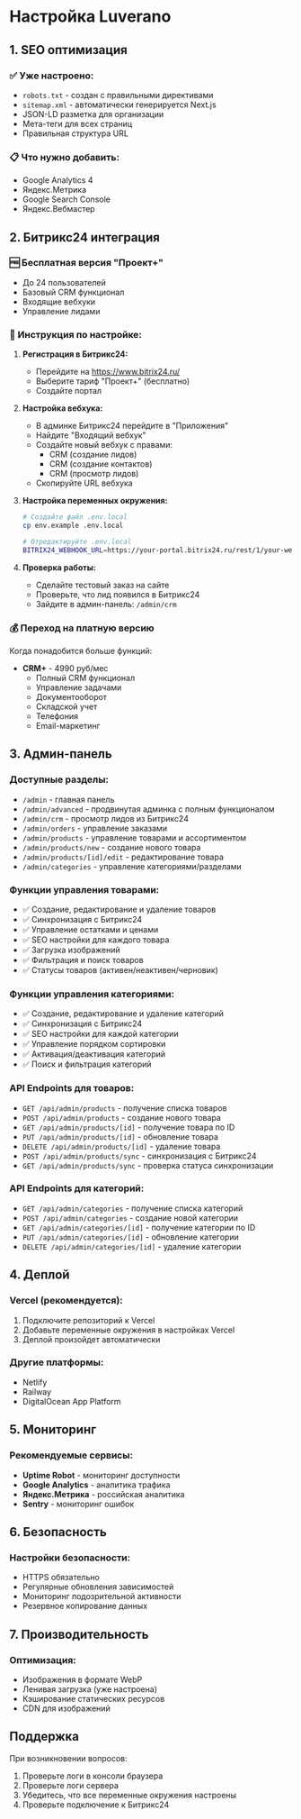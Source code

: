 # Настройка Luverano

## 1. SEO оптимизация

### ✅ Уже настроено:
- `robots.txt` - создан с правильными директивами
- `sitemap.xml` - автоматически генерируется Next.js
- JSON-LD разметка для организации
- Мета-теги для всех страниц
- Правильная структура URL

### 📋 Что нужно добавить:
- Google Analytics 4
- Яндекс.Метрика
- Google Search Console
- Яндекс.Вебмастер

## 2. Битрикс24 интеграция

### 🆓 Бесплатная версия "Проект+"
- До 24 пользователей
- Базовый CRM функционал
- Входящие вебхуки
- Управление лидами

### 📝 Инструкция по настройке:

1. **Регистрация в Битрикс24:**
   - Перейдите на https://www.bitrix24.ru/
   - Выберите тариф "Проект+" (бесплатно)
   - Создайте портал

2. **Настройка вебхука:**
   - В админке Битрикс24 перейдите в "Приложения"
   - Найдите "Входящий вебхук"
   - Создайте новый вебхук с правами:
     - CRM (создание лидов)
     - CRM (создание контактов)
     - CRM (просмотр лидов)
   - Скопируйте URL вебхука

3. **Настройка переменных окружения:**
   ```bash
   # Создайте файл .env.local
   cp env.example .env.local
   
   # Отредактируйте .env.local
   BITRIX24_WEBHOOK_URL=https://your-portal.bitrix24.ru/rest/1/your-webhook-code/
   ```

4. **Проверка работы:**
   - Сделайте тестовый заказ на сайте
   - Проверьте, что лид появился в Битрикс24
   - Зайдите в админ-панель: `/admin/crm`

### 💰 Переход на платную версию

Когда понадобится больше функций:
- **CRM+** - 4990 руб/мес
  - Полный CRM функционал
  - Управление задачами
  - Документооборот
  - Складской учет
  - Телефония
  - Email-маркетинг

## 3. Админ-панель

### Доступные разделы:
- `/admin` - главная панель
- `/admin/advanced` - продвинутая админка с полным функционалом
- `/admin/crm` - просмотр лидов из Битрикс24
- `/admin/orders` - управление заказами
- `/admin/products` - управление товарами и ассортиментом
- `/admin/products/new` - создание нового товара
- `/admin/products/[id]/edit` - редактирование товара
- `/admin/categories` - управление категориями/разделами

### Функции управления товарами:
- ✅ Создание, редактирование и удаление товаров
- ✅ Синхронизация с Битрикс24
- ✅ Управление остатками и ценами
- ✅ SEO настройки для каждого товара
- ✅ Загрузка изображений
- ✅ Фильтрация и поиск товаров
- ✅ Статусы товаров (активен/неактивен/черновик)

### Функции управления категориями:
- ✅ Создание, редактирование и удаление категорий
- ✅ Синхронизация с Битрикс24
- ✅ SEO настройки для каждой категории
- ✅ Управление порядком сортировки
- ✅ Активация/деактивация категорий
- ✅ Поиск и фильтрация категорий

### API Endpoints для товаров:
- `GET /api/admin/products` - получение списка товаров
- `POST /api/admin/products` - создание нового товара
- `GET /api/admin/products/[id]` - получение товара по ID
- `PUT /api/admin/products/[id]` - обновление товара
- `DELETE /api/admin/products/[id]` - удаление товара
- `POST /api/admin/products/sync` - синхронизация с Битрикс24
- `GET /api/admin/products/sync` - проверка статуса синхронизации

### API Endpoints для категорий:
- `GET /api/admin/categories` - получение списка категорий
- `POST /api/admin/categories` - создание новой категории
- `GET /api/admin/categories/[id]` - получение категории по ID
- `PUT /api/admin/categories/[id]` - обновление категории
- `DELETE /api/admin/categories/[id]` - удаление категории

## 4. Деплой

### Vercel (рекомендуется):
1. Подключите репозиторий к Vercel
2. Добавьте переменные окружения в настройках Vercel
3. Деплой произойдет автоматически

### Другие платформы:
- Netlify
- Railway
- DigitalOcean App Platform

## 5. Мониторинг

### Рекомендуемые сервисы:
- **Uptime Robot** - мониторинг доступности
- **Google Analytics** - аналитика трафика
- **Яндекс.Метрика** - российская аналитика
- **Sentry** - мониторинг ошибок

## 6. Безопасность

### Настройки безопасности:
- HTTPS обязательно
- Регулярные обновления зависимостей
- Мониторинг подозрительной активности
- Резервное копирование данных

## 7. Производительность

### Оптимизация:
- Изображения в формате WebP
- Ленивая загрузка (уже настроена)
- Кэширование статических ресурсов
- CDN для изображений

## Поддержка

При возникновении вопросов:
1. Проверьте логи в консоли браузера
2. Проверьте логи сервера
3. Убедитесь, что все переменные окружения настроены
4. Проверьте подключение к Битрикс24
